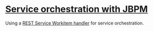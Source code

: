 # [Service orchestration with JBPM](jbpm-rest-service-workitem/)
Using a [REST Service Workitem handler](https://github.com/matejonnet/jbpm-work-items/tree/rest-service-handler/rest-service-workitem) for service orchestration.
